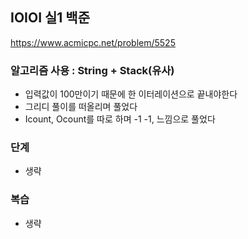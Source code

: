 ## IOIOI 실1 백준
https://www.acmicpc.net/problem/5525

### 알고리즘 사용 : String + Stack(유사)

- 입력값이 100만이기 때문에 한 이터레이션으로 끝내야한다
- 그리디 풀이를 떠올리며 풀었다
- Icount, Ocount를 따로 하며 -1 -1, 느낌으로 풀었다


### 단계
- 생략


### 복습
- 생략